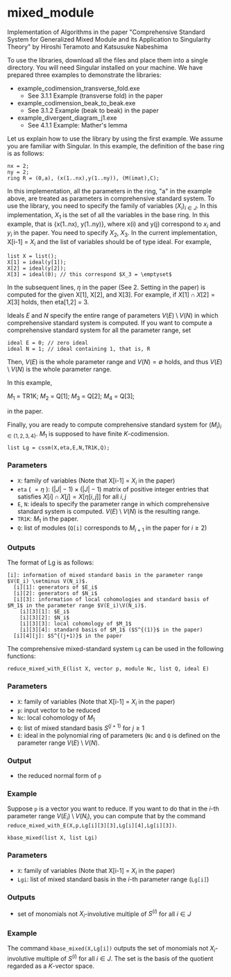 # mixed_module
Implementation of Algorithms in the paper "Comprehensive Standard System for Generalized Mixed Module and its Application to Singularity Theory" by Hiroshi Teramoto and Katsusuke Nabeshima

To use the libraries, download all the files and place them into a single directory. You will need Singular installed on your machine. We have prepared three examples to demonstrate the libraries:

* example_codimension_transverse_fold.exe
  - See 3.1.1 Example (transverse fold) in the paper
* example_codimension_beak_to_beak.exe
  - See 3.1.2 Example (beak to beak) in the paper
* example_divergent_diagram_j1.exe
  - See 4.1.1 Example: Mather's lemma

Let us explain how to use the library by using the first example. We assume you are familiar with Singular. 
In this example, the definition of the base ring is as follows: 

```Singular
nx = 2;
ny = 2;
ring R = (0,a), (x(1..nx),y(1..ny)), (M(imat),C);
```

In this implementation, all the parameters in the ring, "a" in the example above, are treated as parameters in comprehensive standard system. To use the library, you need to specify the family of variables $(X_i)_{i \in J}$. In this implementation, $X_1$ is the set of all the variables in the base ring. In this example, that is {x(1..nx), y(1..ny)}, where x(i) and y(j) correspond to $x_i$ and $y_i$ in the paper. You need to specify $X_2$, $X_3$. In the current implementation, X[i-1] = $X_i$ and the list of variables should be of type ideal. For example, 

```Singular
list X = list();
X[1] = ideal(y[1]);
X[2] = ideal(y[2]);
X[3] = ideal(0); // this correspond $X_3 = \emptyset$
```

In the subsequent lines, $\eta$ in the paper (See 2. Setting in the paper) is computed for the given X[1], X[2], and X[3]. For example, if $X[1] \cap X[2] = X[3]$ holds, then eta[1,2] = 3.

Ideals $E$ and $N$ specify the entire range of parameters $V(E) \setminus V(N)$ in which comprehensive standard system is computed. If you want to compute a comprehensive standard system for all the parameter range, set 

```Singular
ideal E = 0; // zero ideal
ideal N = 1; // ideal containing 1, that is, R
```

Then, $V(E)$ is the whole parameter range and $V(N) = \emptyset$ holds, and thus $V(E) \setminus V(N)$ is the whole parameter range. 

In this example, 

$M_1$ = TR1K;
$M_2$ = Q[1];
$M_3$ = Q[2];
$M_4$ = Q[3];

in the paper. 

Finally, you are ready to compute comprehensive standard system for $(M_i)_{i \in \{ 1,2,3,4 \}}$. $M_1$ is supposed to have finite $K$-codimension. 

```Singular
list Lg = cssm(X,eta,E,N,TR1K,Q);
```
### Parameters
- `X`: family of variables (Note that X[i-1] = $X_i$ in the paper)
- `eta` ( $=\eta$ ): $(\left| J \right|-1) \times (\left| J \right|-1)$ matrix of positive integer entries that satisfies $X[i] \cap X[j] = X[\eta[i,j]]$ for all $i, j$
- `E`, `N`: ideals to specify the parameter range in which comprehensive standard system is computed. $V \left( E \right) \setminus V \left( N \right)$ is the resulting range.
- `TR1K`: $M_1$ in the paper.
- `Q`: list of modules (`Q[i]` corresponds to $M_{i+1}$ in the paper for $i \ge 2$)
### Outputs
The format of Lg is as follows:
```Singular
[i]: information of mixed standard basis in the parameter range $V(E_i) \setminus V(N_i)$.
  [i][1]: generators of $E_i$
  [i][2]: generators of $N_i$
  [i][3]: information of local cohomologies and standard basis of $M_1$ in the parameter range $V(E_i)\V(N_i)$.
    [i][3][1]: $E_i$
    [i][3][2]: $N_i$
    [i][3][3]: local cohomology of $M_1$
    [i][3][4]: standard basis of $M_1$ ($S^{(1)}$ in the paper)
  [i][4][j]: $S^{(j+1)}$ in the paper
 ```

The comprehensive mixed-standard system `Lg` can be used in the following functions:
```Singular
reduce_mixed_with_E(list X, vector p, module Nc, list Q, ideal E)
```
### Parameters
- `X`: family of variables (Note that X[i-1] = $X_i$ in the paper)
- `p`: input vector to be reduced
- `Nc`: local cohomology of $M_1$
- `Q`: list of mixed standard basis $S^{(j+1)}$ for $j \ge 1$
- `E`: ideal in the polynomial ring of parameters (`Nc` and `Q` is defined on the parameter range $V(E) \setminus V(N)$.
### Output
- the reduced normal form of `p`
### Example
Suppose `p` is a vector you want to reduce. If you want to do that in the $i$-th parameter range $V(E_i) \setminus V(N_i)$, you can compute that by the command `reduce_mixed_with_E(X,p,Lg[i][3][3],Lg[i][4],Lg[i][3])`.

```Singular
kbase_mixed(list X, list Lgi)
```
### Parameters
- `X`: family of variables (Note that X[i-1] = $X_i$ in the paper)
- `Lgi`: list of mixed standard basis in the $i$-th parameter range (`Lg[i]`)
### Outputs
- set of monomials not $X_i$-involutive multiple of $S^{(i)}$ for all $i \in J$
### Example
The command `kbase_mixed(X,Lg[i])` outputs the set of monomials not $X_i$-involutive multiple of $S^{(i)}$ for all $i \in J$. The set is the basis of the quotient regarded as a $K$-vector space.


